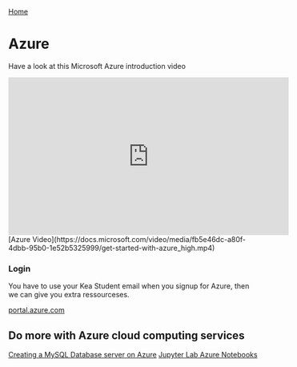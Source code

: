 [Home](../README.md)
# Azure
Have a look at this Microsoft Azure introduction video
<iframe width="560" height="315" src="https://docs.microsoft.com/video/media/fb5e46dc-a80f-4dbb-95b0-1e52b5325999/get-started-with-azure_high.mp4" 
frameborder="0" allow="accelerometer; autoplay=false; encrypted-media; gyroscope; picture-in-picture" allowfullscreen></iframe>
[Azure Video](https://docs.microsoft.com/video/media/fb5e46dc-a80f-4dbb-95b0-1e52b5325999/get-started-with-azure_high.mp4)

### Login
You have to use your Kea Student email when you signup for Azure, then we can give you extra ressourceses.

[portal.azure.com](https://portal.azure.com)

## Do more with Azure cloud computing services

[Creating a MySQL Database server on Azure](./MySQL_Database_Server.md)
[Jupyter Lab Azure Notebooks](./Jupyter_Lab_Azure_Notebooks.md)


